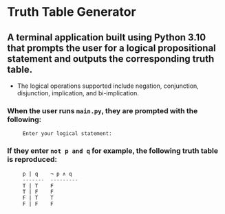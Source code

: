 # Truth Table Generator
## A terminal application built using Python 3.10 that prompts the user for a logical propositional statement and outputs the corresponding truth table.

* The logical operations supported include negation, conjunction, disjunction, implication, and bi-implication.


### When the user runs `main.py`, they are prompted with the following:

         Enter your logical statement:
        
        
### If they enter `not p and q` for example, the following truth table is reproduced:

         p | q    ¬ p ∧ q 
         -------  ---------
         T | T    F
         T | F    F
         F | T    T
         F | F    F                 

